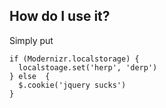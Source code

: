 ## How do I use it?

Simply put

    if (Modernizr.localstorage) {
      localstoage.set('herp', 'derp')
    } else  {
      $.cookie('jquery sucks')
    }
